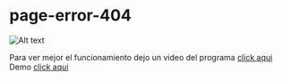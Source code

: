 # page-error-404

![Alt text](https://img.youtube.com/vi/m7ZZNsa0pOA/maxresdefault.jpg)


Para ver mejor el funcionamiento dejo un video del programa <a href="">click aqui</a><br>
Demo <a href="https://mgodoyd.github.io/page-error-404/">click aqui</a>
